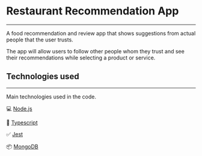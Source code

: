 # Restaurant Recommendation App
-----------
A food recommendation and review app that shows suggestions from actual people that the user trusts.

The app will allow users to follow other people whom they trust and see their recommendations while selecting a product or service.

## Technologies used
----
Main technologies used in the code.

💻 [Node.js](https://nodejs.org/)

🧰 [Typescript](https://www.typescriptlang.org/)

✅ [Jest](https://jestjs.io/)

📦 [MongoDB](https://www.mongodb.com/)
